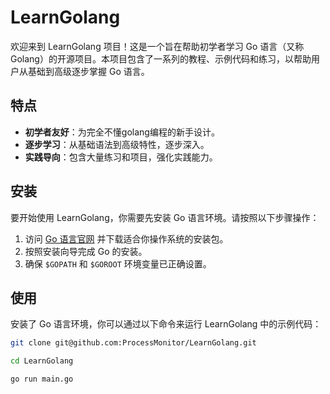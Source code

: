 # LearnGolang

欢迎来到 LearnGolang 项目！这是一个旨在帮助初学者学习 Go 语言（又称 Golang）的开源项目。本项目包含了一系列的教程、示例代码和练习，以帮助用户从基础到高级逐步掌握 Go 语言。

## 特点

- **初学者友好**：为完全不懂golang编程的新手设计。
- **逐步学习**：从基础语法到高级特性，逐步深入。
- **实践导向**：包含大量练习和项目，强化实践能力。


## 安装

要开始使用 LearnGolang，你需要先安装 Go 语言环境。请按照以下步骤操作：

1. 访问 [Go 语言官网](https://golang.org/) 并下载适合你操作系统的安装包。
2. 按照安装向导完成 Go 的安装。
3. 确保 `$GOPATH` 和 `$GOROOT` 环境变量已正确设置。

## 使用

安装了 Go 语言环境，你可以通过以下命令来运行 LearnGolang 中的示例代码：

```bash
git clone git@github.com:ProcessMonitor/LearnGolang.git
```

```bash
cd LearnGolang
```

```bash
go run main.go
```
